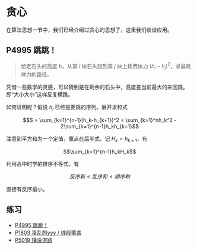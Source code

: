 # 贪心

在算法思想一节中，我们已经介绍过贪心的思想了，这里我们谈谈应用。

## P4995 跳跳！

> 给定石头的高度 $h$，从第 $i$ 块石头跳到第 $j$ 块上耗费体力 $(h_i-h_j)^2$，求最耗体力的路径。

凭借一些数学的灵感，可以猜到是在剩余的石头中，高度差当前最大的来回跳。即“大小大小”这样反复横跳。

如何证明呢？假设 $h_i$ 已经是要跳的序列。展开求和式

$$S = \sum_{k=1}^{n-1}(h_k-h_{k+1})^2 = \sum_{k=1}^nh_k^2 - 2\sum_{k=1}^{n-1}h_kh_{k+1}$$

注意到平方和为一个定值，重点在后半式。记 $H_{k} = h_{k+1}$，有

$$\sum_{k=1}^{n-1}h_kH_k$$

利用高中时学的排序不等式，有

$$反序和 \leqslant 乱序和 \leqslant 顺序和$$

直接有反序最小。

## 练习

- [P4995 跳跳！](https://www.luogu.com.cn/problem/P4995)
- [P1803 凌乱的yyy / 线段覆盖](https://www.luogu.com.cn/problem/P1803)
- [P5019 铺设道路](https://www.luogu.com.cn/problem/P5019)


